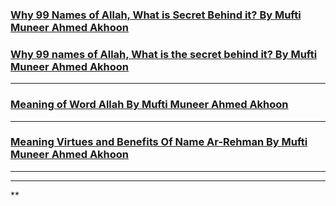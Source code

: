 ### [Why 99 Names of Allah, What is Secret Behind it? By Mufti Muneer Ahmed Akhoon](https://www.youtube.com/watch?v=OY7VFzZtLkg)

### [Why 99 names of Allah, What is the secret behind it? By Mufti Muneer Ahmed Akhoon](https://www.youtube.com/watch?v=eT7nwiIPkI8)

***

### [Meaning of Word Allah By Mufti Muneer Ahmed Akhoon](https://www.youtube.com/watch?v=PFyyJ-lDqbA)


***

### [Meaning Virtues and Benefits Of Name Ar-Rehman By Mufti Muneer Ahmed Akhoon](https://www.youtube.com/watch?v=JT4hNf_5zrA)

***

***
**

